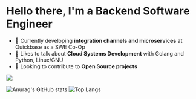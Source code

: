 <h1 aling="center">Hello there, I'm a Backend Software Engineer</h1>


- 💾 Currently developing **integration channels and microservices** at Quickbase as a SWE Co-Op
- 🥸 Likes to talk about **Cloud Systems Development** with Golang and Python, Linux/GNU
- 🤝 Looking to contribute to **Open Source projects**


![](https://komarev.com/ghpvc/?username=asynchroza)

![Anurag's GitHub stats](https://github-readme-stats.vercel.app/api?username=asynchroza&count_private=true&theme=radical)
![Top Langs](https://github-readme-stats.vercel.app/api/top-langs/?username=asynchroza&theme=radical&layout=compact&hide=css,html)



